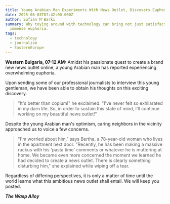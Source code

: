```yaml
---
title: Young Arabian Man Experiments With News Outlet, Discovers Euphoria
date: 2025-06-03T07:42:00.000Z
author: Sufian M′Barki
summary: Why toying around with technology can bring not just satisfaction - but
  immense euphoria.
tags:
  - technology
  - journalism
  - EasternEurope
---
```

**Western Bulgaria, 07:12 AM:** Amidst his passionate quest to create a brand new news outlet online, a young Arabian man has reported experiencing overwhelming euphoria.


Upon sending some of our professional journalists to interview this young gentleman, we have been able to obtain his thoughts on this exciting discovery.


> "It's better than copium!" he exclaimed. "I've never felt so exhilarated in my darn life. So, in order to sustain this state of mind, I'll continue working on my beautiful news outlet!"


Despite the young Arabian man's optimism, caring neighbors in the vicinity approached us to voice a few concerns.


> "I'm worried about him," says Bertha, a 78-year-old woman who lives in the apartment next door. "Recently, he has been making a massive ruckus with his 'pasta time' comments or whatever he is muttering at home. We became even more concerned the moment we learned he had decided to create a news outlet. There is clearly something disturbing him," she explained while wiping off a tear.


Regardless of differing perspectives, it is only a matter of time until the world learns what this ambitious news outlet shall entail. We will keep you posted.


***The Wasp Alloy***
